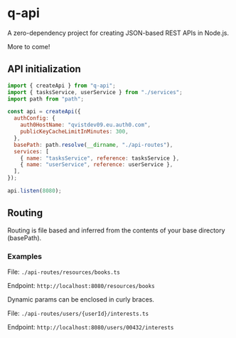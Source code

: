 # q-api

A zero-dependency project for creating JSON-based REST APIs in Node.js.

More to come!

## API initialization

```javascript
import { createApi } from "q-api";
import { tasksService, userService } from "./services";
import path from "path";

const api = createApi({
  authConfig: {
    auth0HostName: "qvistdev09.eu.auth0.com",
    publicKeyCacheLimitInMinutes: 300,
  },
  basePath: path.resolve(__dirname, "./api-routes"),
  services: [
    { name: "tasksService", reference: tasksService },
    { name: "userService", reference: userService },
  ],
});

api.listen(8080);
```

## Routing

Routing is file based and inferred from the contents of your base directory (basePath).

### Examples

File:
`./api-routes/resources/books.ts`

Endpoint:
`http://localhost:8080/resources/books`

Dynamic params can be enclosed in curly braces.

File:
```./api-routes/users/{userId}/interests.ts```

Endpoint:
```http://localhost:8080/users/00432/interests```


